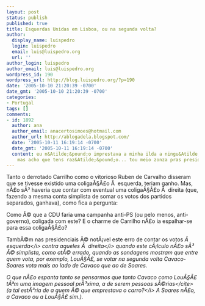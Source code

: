 ```yaml
---
layout: post
status: publish
published: true
title: Esquerdas Unidas em Lisboa, ou na segunda volta?
author:
  display_name: luispedro
  login: luispedro
  email: luis@luispedro.org
  url: ''
author_login: luispedro
author_email: luis@luispedro.org
wordpress_id: 190
wordpress_url: http://blog.luispedro.org/?p=190
date: '2005-10-10 21:20:39 -0700'
date_gmt: '2005-10-10 21:20:39 -0700'
categories:
- Portugal
tags: []
comments:
- id: 1892
  author: ana
  author_email: anacertosimoes@hotmail.com
  author_url: http://ablogadela.blogspot.com/
  date: '2005-10-11 16:19:14 -0700'
  date_gmt: '2005-10-11 16:19:14 -0700'
  content: eu n&Atilde;&pound;o imprestava a minha ilda a ningu&Atilde;&copy;m! (sim,
    mas acho que tens raz&Atilde;&pound;o... tou meio zonza pras presidenciais!)
---
```

<p>Tanto o derrotado Carrilho como o vitorioso Ruben de Carvalho disseram que se tivesse existido uma coliga&Atilde;&sect;&Atilde;&pound;o &Atilde;&nbsp; esquerda, teriam ganho. Mas, n&Atilde;&pound;o s&Atilde;&sup3; haveria que contar com eventual uma coliga&Atilde;&sect;&Atilde;&pound;o &Atilde;&nbsp; direita (que, fazendo a mesma conta simplista de somar os votos dos partidos separados, ganhava), como fica a pergunta:</p>
<p>Como &Atilde;&copy; que a CDU faria uma campanha anti-PS (ou pelo menos, anti-governo), coligada com este? E o charme de Carrilho n&Atilde;&pound;o ia espalhar-se para essa coliga&Atilde;&sect;&Atilde;&pound;o?</p>
<p>Tamb&Atilde;&copy;m nas presidenciais &Atilde;&copy; not&Atilde;&iexcl;vel este erro de contar os votos <i>&Atilde;&nbsp; esquerda<&#47;i> contra aqueles <i>&Atilde;&nbsp; direita<&#47;i> quando este c&Atilde;&iexcl;lculo n&Atilde;&pound;o s&Atilde;&sup3; &Atilde;&copy; simplista, como at&Atilde;&copy; errado, quando as sondagens mostram que entre quem vota, por exemplo, Lou&Atilde;&sect;&Atilde;&pound;, se votar na segunda volta Cavaco-Soares vota mais ao lado de Cavaco que ao de Soares.</p>
<p>O que n&Atilde;&pound;o espanta tanto se pensarmos que tanto Cavaco como Lou&Atilde;&sect;&Atilde;&pound; t&Atilde;&ordf;m uma imagem pessoal pr&Atilde;&sup3;xima, a de serem <cite>pessoas s&Atilde;&copy;rias<&#47;cite> (a tal est&Atilde;&sup3;ria de <i>a quem &Atilde;&copy; que emprestava o carro?<&#47;i> A Soares n&Atilde;&pound;o, a Cavaco ou a Lou&Atilde;&sect;&Atilde;&pound; sim.).</p>
